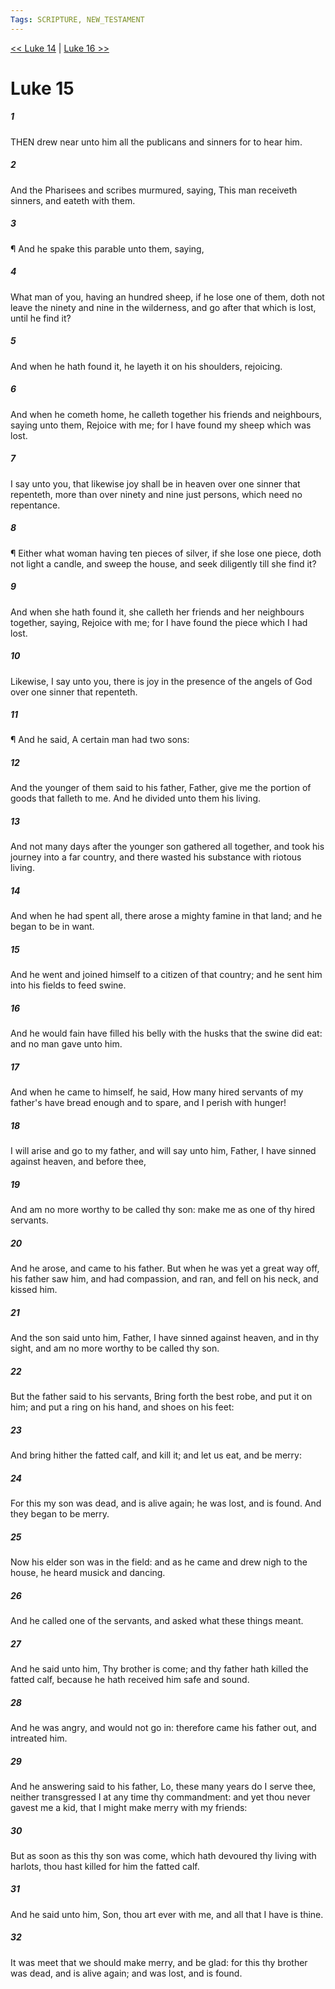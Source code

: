 ```yaml
---
Tags: SCRIPTURE, NEW_TESTAMENT
---
```


[<< Luke 14](NEW_TESTAMENT/03_Luke/Luke_14.md) | [Luke 16 >>](NEW_TESTAMENT/03_Luke/Luke_16.md)

# Luke 15

##### 1

THEN drew near unto him all the publicans and sinners for to hear him.

##### 2

And the Pharisees and scribes murmured, saying, This man receiveth sinners, and eateth with them.

##### 3

¶ And he spake this parable unto them, saying,

##### 4

What man of you, having an hundred sheep, if he lose one of them, doth not leave the ninety and nine in the wilderness, and go after that which is lost, until he find it?

##### 5

And when he hath found it, he layeth it on his shoulders, rejoicing.

##### 6

And when he cometh home, he calleth together his friends and neighbours, saying unto them, Rejoice with me; for I have found my sheep which was lost.

##### 7

I say unto you, that likewise joy shall be in heaven over one sinner that repenteth, more than over ninety and nine just persons, which need no repentance.

##### 8

¶ Either what woman having ten pieces of silver, if she lose one piece, doth not light a candle, and sweep the house, and seek diligently till she find it?

##### 9

And when she hath found it, she calleth her friends and her neighbours together, saying, Rejoice with me; for I have found the piece which I had lost.

##### 10

Likewise, I say unto you, there is joy in the presence of the angels of God over one sinner that repenteth.

##### 11

¶ And he said, A certain man had two sons:

##### 12

And the younger of them said to his father, Father, give me the portion of goods that falleth to me. And he divided unto them his living.

##### 13

And not many days after the younger son gathered all together, and took his journey into a far country, and there wasted his substance with riotous living.

##### 14

And when he had spent all, there arose a mighty famine in that land; and he began to be in want.

##### 15

And he went and joined himself to a citizen of that country; and he sent him into his fields to feed swine.

##### 16

And he would fain have filled his belly with the husks that the swine did eat: and no man gave unto him.

##### 17

And when he came to himself, he said, How many hired servants of my father's have bread enough and to spare, and I perish with hunger!

##### 18

I will arise and go to my father, and will say unto him, Father, I have sinned against heaven, and before thee,

##### 19

And am no more worthy to be called thy son: make me as one of thy hired servants.

##### 20

And he arose, and came to his father. But when he was yet a great way off, his father saw him, and had compassion, and ran, and fell on his neck, and kissed him.

##### 21

And the son said unto him, Father, I have sinned against heaven, and in thy sight, and am no more worthy to be called thy son.

##### 22

But the father said to his servants, Bring forth the best robe, and put it on him; and put a ring on his hand, and shoes on his feet:

##### 23

And bring hither the fatted calf, and kill it; and let us eat, and be merry:

##### 24

For this my son was dead, and is alive again; he was lost, and is found. And they began to be merry.

##### 25

Now his elder son was in the field: and as he came and drew nigh to the house, he heard musick and dancing.

##### 26

And he called one of the servants, and asked what these things meant.

##### 27

And he said unto him, Thy brother is come; and thy father hath killed the fatted calf, because he hath received him safe and sound.

##### 28

And he was angry, and would not go in: therefore came his father out, and intreated him.

##### 29

And he answering said to his father, Lo, these many years do I serve thee, neither transgressed I at any time thy commandment: and yet thou never gavest me a kid, that I might make merry with my friends:

##### 30

But as soon as this thy son was come, which hath devoured thy living with harlots, thou hast killed for him the fatted calf.

##### 31

And he said unto him, Son, thou art ever with me, and all that I have is thine.

##### 32

It was meet that we should make merry, and be glad: for this thy brother was dead, and is alive again; and was lost, and is found.
